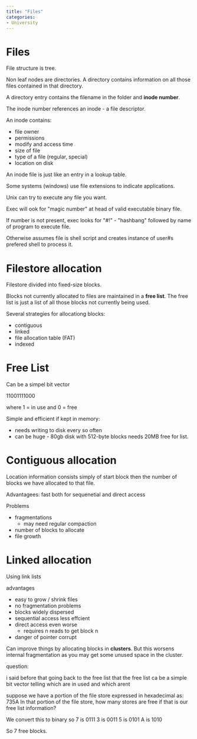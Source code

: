 ```yaml
---
title: "Files"
categories:
- University
---
```


# Files

File structure is tree.

Non leaf nodes are directories.
A directory contains information on all those files contained in that directory.

A directory entry contains the filename in the folder and **inode number**.

The inode number references an inode - a file descriptor.

An inode contains:
* file owner
* permissions
* modify and access time
* size of file
* type of a file (regular, special)
* location on disk

An inode file is just like an entry in a lookup table.

Some systems (windows) use file extensions to indicate applications.

Unix can try to execute any file you want.

Exec will ook for "magic number" at head of valid executable binary file.

If number is not present, exec looks for "#!" - "hashbang" followed by name of program to execute file.

Otherwise assumes file is shell script and creates instance of user#s prefered shell to process it.

# Filestore allocation

Filestore divided into fixed-size blocks. 

Blocks not currently allocated to files are maintained in a **free list**. The free list is just a list of all those blocks not currently being used.

Several strategies for allocationg blocks:
- contiguous
- linked
- file allocation table (FAT)
- indexed

# Free List

Can be a simpel bit vector

11001111000

where 1 = in use and 0 = free

Simple and efficient if kept in memory:

* needs writing to disk every so often
* can be huge - 80gb disk with 512-byte blocks needs 20MB free for list.

# Contiguous allocation

Location information consists simply of start block then the number of blocks we have allocated to that file.

Advantagees:
fast both for sequenetial and direct access

Problems
- fragmentations
    * may need regular compaction
- number of blocks to allocate
- file growth

# Linked allocation

Using link lists

advantages
- easy to grow / shrink files
- no fragmentation
problems
- blocks widely dispersed
- sequential access less effcient
- direct access even worse
    * requires n reads to get block n
- danger of pointer corrupt

Can improve things by allocating blocks in **clusters**. But this worsens internal fragmentation as you may get some unused space in the cluster.


question:

i said before that going back to the free list that the free list ca be a simple bit vector telling which are in used and which arent

suppose we have a portion of the file store expressed in hexadecimal as:
735A
In that portion of the file store, how many stores are free if that is our free list information?

We convert this to binary so 
7 is 
0111
3 is 
0011
5 is 
0101
A is
1010

So 7 free blocks.